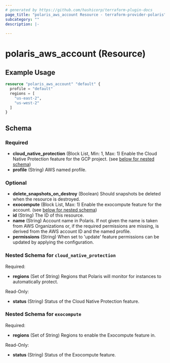 ```yaml
---
# generated by https://github.com/hashicorp/terraform-plugin-docs
page_title: "polaris_aws_account Resource - terraform-provider-polaris"
subcategory: ""
description: |-
  
---
```


# polaris_aws_account (Resource)



## Example Usage

```terraform
resource "polaris_aws_account" "default" {
  profile = "default"
  regions = [
    "us-east-2",
    "us-west-2"
  ]
}
```

<!-- schema generated by tfplugindocs -->
## Schema

### Required

- **cloud_native_protection** (Block List, Min: 1, Max: 1) Enable the Cloud Native Protection feature for the GCP project. (see [below for nested schema](#nestedblock--cloud_native_protection))
- **profile** (String) AWS named profile.

### Optional

- **delete_snapshots_on_destroy** (Boolean) Should snapshots be deleted when the resource is destroyed.
- **exocompute** (Block List, Max: 1) Enable the exocompute feature for the account. (see [below for nested schema](#nestedblock--exocompute))
- **id** (String) The ID of this resource.
- **name** (String) Account name in Polaris. If not given the name is taken from AWS Organizations or, if the required permissions are missing, is derived from the AWS account ID and the named profile.
- **permissions** (String) When set to 'update' feature permissions can be updated by applying the configuration.

<a id="nestedblock--cloud_native_protection"></a>
### Nested Schema for `cloud_native_protection`

Required:

- **regions** (Set of String) Regions that Polaris will monitor for instances to automatically protect.

Read-Only:

- **status** (String) Status of the Cloud Native Protection feature.


<a id="nestedblock--exocompute"></a>
### Nested Schema for `exocompute`

Required:

- **regions** (Set of String) Regions to enable the Exocompute feature in.

Read-Only:

- **status** (String) Status of the Exocompute feature.



